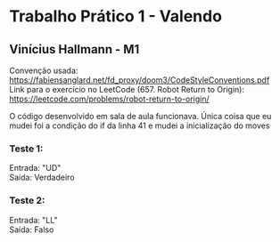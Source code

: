 # Trabalho Prático 1 - Valendo
## Vinícius Hallmann - M1

Convenção usada: https://fabiensanglard.net/fd_proxy/doom3/CodeStyleConventions.pdf <br/>
Link para o exercício no LeetCode (657. Robot Return to Origin): https://leetcode.com/problems/robot-return-to-origin/ <br/>

O código desenvolvido em sala de aula funcionava. Única coisa que eu mudei foi a condição do if da linha 41 e mudei a inicialização do moves<br/>

### Teste 1:<br/>
Entrada: "UD" <br/>
Saída: Verdadeiro   <br/>

### Teste 2:<br/>
Entrada: "LL" <br/>
Saída: Falso  <br/>
